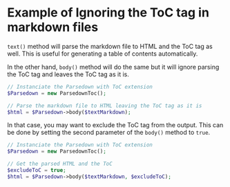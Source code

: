 # Example of Ignoring the ToC tag in markdown files

`text()` method will parse the markdown file to HTML and the ToC tag as well. This is useful for generating a table of contents automatically.

 In the other hand, `body()` method will do the same but it will ignore parsing the ToC tag and leaves the ToC tag as it is.

```php
// Instanciate the Parsedown with ToC extension
$Parsedown = new ParsedownToc();

// Parse the markdown file to HTML leaving the ToC tag as it is
$html = $Parsedown->body($textMarkdown);
```

In that case, you may want to exclude the ToC tag from the output. This can be done by setting the second parameter of the `body()` method to `true`.

```php
// Instanciate the Parsedown with ToC extension
$Parsedown = new ParsedownToc();

// Get the parsed HTML and the ToC
$excludeToC = true;
$html = $Parsedown->body($textMarkdown, $excludeToC);
```
